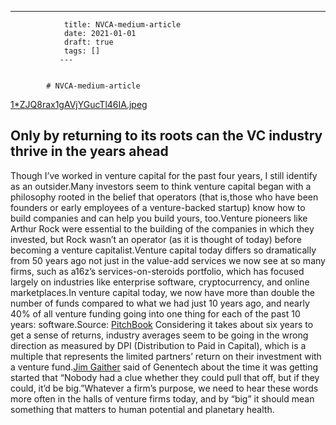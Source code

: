 ---
                title: NVCA-medium-article
                date: 2021-01-01    
                draft: true
                tags: []
               ---


            # NVCA-medium-article

[1*ZJQ8rax1gAVjYGucTl46IA.jpeg](NVCA%20medium%20article%20c005e400a66b456db32e43e5b44b60c6/1ZJQ8rax1gAVjYGucTl46IA.jpeg)
## Only by returning to its roots can the VC industry thrive in the years ahead
Though I’ve worked in venture capital for the past four years, I still identify as an outsider.Many investors seem to think venture capital began with a philosophy rooted in the belief that operators (that is,those who have been founders or early employees of a venture-backed startup) know how to build companies and can help you build yours, too.Venture pioneers like Arthur Rock were essential to the building of the companies in which they invested, but Rock wasn’t an operator (as it is thought of today) before becoming a venture capitalist.Venture capital today differs so dramatically from 50 years ago not just in the value-add services we now see at so many firms, such as a16z’s services-on-steroids portfolio, which has focused largely on industries like enterprise software, cryptocurrency, and online marketplaces.In venture capital today, we now have more than double the number of funds compared to what we had just 10 years ago, and nearly 40% of all venture funding going into one thing for each of the past 10 years: software.Source: [PitchBook](https://pitchbook.com/news/reports/q4-2019-pitchbook-nvca-venture-monitor)
Considering it takes about six years to get a sense of returns, industry averages seem to be going in the wrong direction as measured by DPI (Distribution to Paid in Capital), which is a multiple that represents the limited partners’ return on their investment with a venture fund.[Jim Gaither](https://www.bloomberg.com/profile/person/1450512) said of Genentech about the time it was getting started that “Nobody had a clue whether they could pull that off, but if they could, it’d be big.”Whatever a firm’s purpose, we need to hear these words more often in the halls of venture firms today, and by “big” it should mean something that matters to human potential and planetary health.